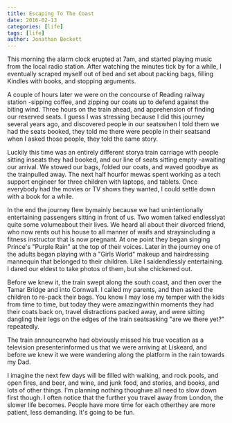 ```yaml
---
title: Escaping To The Coast
date: 2016-02-13
categories: [life]
tags: [life]
author: Jonathan Beckett
---
```


This morning the alarm clock erupted at 7am, and started playing music from the local radio station. After watching the minutes tick by for a while, I eventually scraped myself out of bed and set about packing bags, filling Kindles with books, and stopping arguments.

A couple of hours later we were on the concourse of Reading railway station -sipping coffee, and zipping our coats up to defend against the biting wind. Three hours on the train ahead, and apprehension of finding our reserved seats. I guess I was stressing because I did this journey several years ago, and discovered people in our seatswhen I told them we had the seats booked, they told me there were people in their seatsand when I asked those people, they told the same story.

Luckily this time was an entirely different storya train carriage with people sitting inseats they had booked, and our line of seats sitting empty -awaiting our arrival. We stowed our bags, folded our coats, and waved goodbye as the trainpulled away. The next half hourfor mewas spent working as a tech support engineer for three children with laptops, and tablets. Once everybody had the movies or TV shows they wanted, I could settle down with a book for a while.

In the end the journey flew bymainly because we had unintentionally entertaining passengers sitting in front of us. Two women talked endlesslyat quite some volumeabout their lives. We heard all about their divorced friend, who now rents out his house to all manner of waifs and straysincluding a fitness instructor that is now pregnant. At one point they began singing Prince's "Purple Rain" at the top of their voices. Later in the journey one of the adults began playing with a "Girls World" makeup and hairdressing mannequin that belonged to their children. Like I saidendlessly entertaining. I dared our eldest to take photos of them, but she chickened out.

Before we knew it, the train swept along the south coast, and then over the Tamar Bridge and into Cornwall. I called my parents, and then asked the children to re-pack their bags. You know I may lose my temper with the kids from time to time, but today they were amazingwithin moments they had their coats back on, travel distractions packed away, and were sitting dangling their legs on the edges of the train seatsasking "are we there yet?" repeatedly.

The train announcerwho had obviously missed his true vocation as a television presenterinformed us that we were arriving at Liskeard, and before we knew it we were wandering along the platform in the rain towards my Dad.

I imagine the next few days will be filled with walking, and rock pools, and open fires, and beer, and wine, and junk food, and stories, and books, and lots of other things. I'm planning nothing thoughwe all need to slow down first though. I often notice that the further you travel away from London, the slower life becomes. People have more time for each otherthey are more patient, less demanding. It's going to be fun.